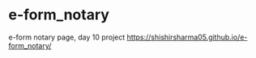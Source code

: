 # e-form_notary
e-form notary page, day 10 project
https://shishirsharma05.github.io/e-form_notary/
